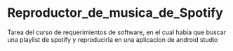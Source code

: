 # Reproductor_de_musica_de_Spotify
Tarea del curso de requerimientos de software, en el cual habia que buscar una playlist de spotify y reproducirla en una aplicacion de android studio
